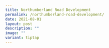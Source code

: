 ```yaml
---
title: Northumberland Road Development
permalink: /northumberland-road-development/
date: 2021-08-01
layout: post
description: ""
image: ""
variant: tiptap
---
```

